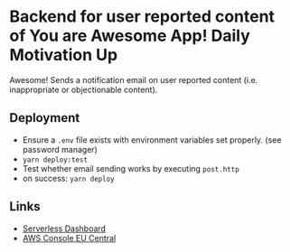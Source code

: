 # Backend for user reported content of You are Awesome App! Daily Motivation Up

Awesome!
Sends a notification email on user reported content (i.e. inappropriate or objectionable content).

## Deployment

- Ensure a `.env` file exists with environment variables set properly. (see password manager)
- `yarn deploy:test`
- Test whether email sending works by executing `post.http`
- on success: `yarn deploy`

## Links

- [Serverless Dashboard](https://dashboard.serverless.com)
- [AWS Console EU Central](https://eu-central-1.console.aws.amazon.com/console/home?region=eu-central-1#)
